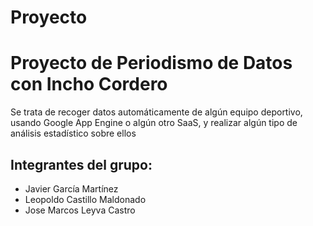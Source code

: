 Proyecto
========

# Proyecto  de Periodismo de Datos con Incho Cordero #

Se trata de recoger datos automáticamente de algún equipo deportivo, usando Google App Engine o algún otro SaaS, y realizar algún tipo de análisis estadístico sobre ellos

## Integrantes del grupo: ##
+ Javier García Martínez
+ Leopoldo Castillo Maldonado
+ Jose Marcos Leyva Castro

